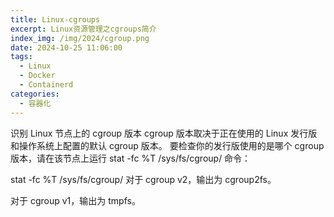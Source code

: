 ```yaml
---
title: Linux-cgroups
excerpt: Linux资源管理之cgroups简介
index_img: /img/2024/cgroup.png
date: 2024-10-25 11:06:00
tags:
  - Linux
  - Docker
  - Containerd
categories:
  - 容器化
---
```




识别 Linux 节点上的 cgroup 版本 
cgroup 版本取决于正在使用的 Linux 发行版和操作系统上配置的默认 cgroup 版本。 要检查你的发行版使用的是哪个 cgroup 版本，请在该节点上运行 stat -fc %T /sys/fs/cgroup/ 命令：

stat -fc %T /sys/fs/cgroup/
对于 cgroup v2，输出为 cgroup2fs。

对于 cgroup v1，输出为 tmpfs。

